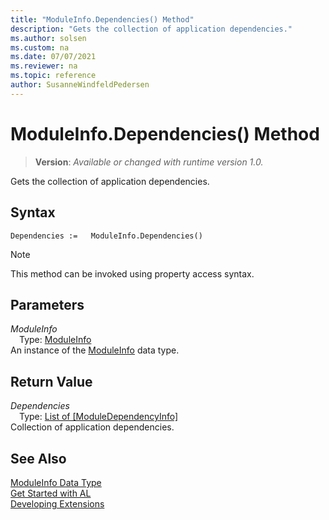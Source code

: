 ```yaml
---
title: "ModuleInfo.Dependencies() Method"
description: "Gets the collection of application dependencies."
ms.author: solsen
ms.custom: na
ms.date: 07/07/2021
ms.reviewer: na
ms.topic: reference
author: SusanneWindfeldPedersen
---
```

[//]: # (START>DO_NOT_EDIT)
[//]: # (IMPORTANT:Do not edit any of the content between here and the END>DO_NOT_EDIT.)
[//]: # (Any modifications should be made in the .xml files in the ModernDev repo.)
# ModuleInfo.Dependencies() Method
> **Version**: _Available or changed with runtime version 1.0._

Gets the collection of application dependencies.


## Syntax
```AL
Dependencies :=   ModuleInfo.Dependencies()
```
> [!NOTE]
> This method can be invoked using property access syntax.

## Parameters
*ModuleInfo*  
&emsp;Type: [ModuleInfo](moduleinfo-data-type.md)  
An instance of the [ModuleInfo](moduleinfo-data-type.md) data type.  

## Return Value
*Dependencies*  
&emsp;Type: [List of [ModuleDependencyInfo]](../list/list-data-type.md)  
Collection of application dependencies.


[//]: # (IMPORTANT: END>DO_NOT_EDIT)
## See Also
[ModuleInfo Data Type](moduleinfo-data-type.md)  
[Get Started with AL](../../devenv-get-started.md)  
[Developing Extensions](../../devenv-dev-overview.md)